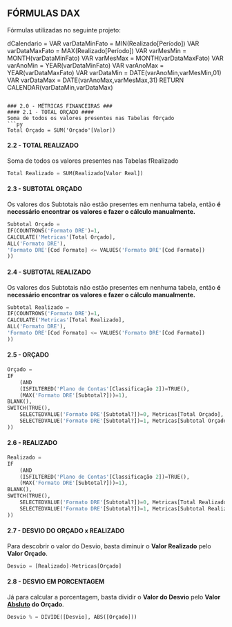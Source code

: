 ## FÓRMULAS DAX ## 
Fórmulas utilizadas no seguinte projeto:

dCalendario = 
    VAR varDataMinFato = MIN(Realizado[Período])
    VAR varDataMaxFato = MAX(Realizado[Período])
    VAR varMesMin = MONTH(varDataMinFato)
    VAR varMesMax = MONTH(varDataMaxFato)
    VAR varAnoMin = YEAR(varDataMinFato)
    VAR varAnoMax = YEAR(varDataMaxFato)
    VAR varDataMin = DATE(varAnoMin,varMesMin,01)
    VAR varDataMax = DATE(varAnoMax,varMesMax,31)
RETURN
CALENDAR(varDataMin,varDataMax)
```

### 2.0 - MÉTRICAS FINANCEIRAS ###
#### 2.1 - TOTAL ORÇADO ####
Soma de todos os valores presentes nas Tabelas fOrçado
```py
Total Orçado = SUM('Orçado'[Valor])
```
#### 2.2 - TOTAL REALIZADO ####
Soma de todos os valores presentes nas Tabelas fRealizado
```py
Total Realizado = SUM(Realizado[Valor Real])
```
#### 2.3 - SUBTOTAL ORÇADO ####
Os valores dos Subtotais não estão presentes em nenhuma tabela, então <b>é necessário encontrar os valores e fazer o cálculo manualmente.</b>
```py
Subtotal Orçado = 
IF(COUNTROWS('Formato DRE')=1,
CALCULATE('Metricas'[Total Orçado],
ALL('Formato DRE'),
'Formato DRE'[Cod Formato] <= VALUES('Formato DRE'[Cod Formato])
))
```
#### 2.4 - SUBTOTAL REALIZADO ####
Os valores dos Subtotais não estão presentes em nenhuma tabela, então <b>é necessário encontrar os valores e fazer o cálculo manualmente.</b>
```py
Subtotal Realizado = 
IF(COUNTROWS('Formato DRE')=1,
CALCULATE('Metricas'[Total Realizado],
ALL('Formato DRE'),
'Formato DRE'[Cod Formato] <= VALUES('Formato DRE'[Cod Formato])
))
```
#### 2.5 - ORÇADO ####

```py
Orçado = 
IF
    (AND
    (ISFILTERED('Plano de Contas'[Classificação 2])=TRUE(),
    (MAX('Formato DRE'[Subtotal?]))=1),
BLANK(),
SWITCH(TRUE(),
    SELECTEDVALUE('Formato DRE'[Subtotal?])=0, Metricas[Total Orçado],
    SELECTEDVALUE('Formato DRE'[Subtotal?])=1, Metricas[Subtotal Orçado]
))
```
#### 2.6 - REALIZADO ####

```py
Realizado = 
IF
    (AND
    (ISFILTERED('Plano de Contas'[Classificação 2])=TRUE(),
    (MAX('Formato DRE'[Subtotal?]))=1),
BLANK(),
SWITCH(TRUE(),
    SELECTEDVALUE('Formato DRE'[Subtotal?])=0, Metricas[Total Realizado],
    SELECTEDVALUE('Formato DRE'[Subtotal?])=1, Metricas[Subtotal Realizado]
))
```
#### 2.7 - DESVIO DO ORÇADO x REALIZADO ####
Para descobrir o valor do Desvio, basta diminuir o <b>Valor Realizado</b> pelo <b>Valor Orçado</b>.
```py
Desvio = [Realizado]-Metricas[Orçado]
```
#### 2.8 - DESVIO EM PORCENTAGEM ####
Já para calcular a porcentagem, basta dividir o <b>Valor do Desvio</b> pelo <b>Valor <u>Absluto</u> do Orçado</b>.
```py
Desvio % = DIVIDE([Desvio], ABS([Orçado]))
```
